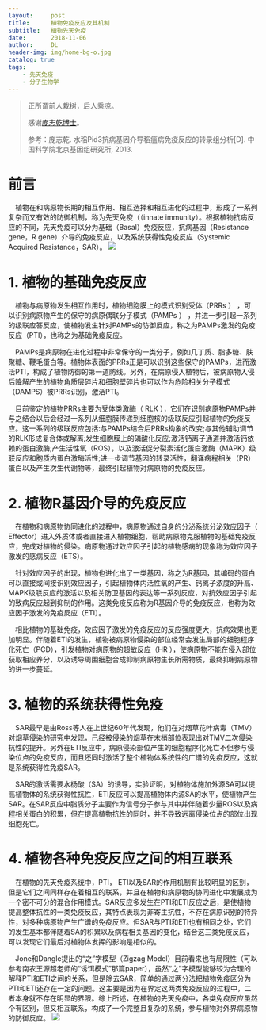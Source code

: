```yaml
---
layout:     post
title:      植物免疫反应及其机制
subtitle:   植物先天免疫
date:       2018-11-06
author:     DL
header-img: img/home-bg-o.jpg
catalog: true
tags:
    - 先天免疫
    - 分子生物学
---
```


> 正所谓前人栽树，后人乘凉。
> 
> 感谢[庞志乾博士](http://cdmd.cnki.com.cn/Article/CDMD-80167-1015560062.htm)。
>
>参考：庞志乾. 水稻Pid3抗病基因介导稻瘟病免疫反应的转录组分析[D]. 中国科学院北京基因组研究所, 2013.

# 前言
&ensp;&ensp;植物在和病原物长期的相互作用、相互选择和相互进化的过程中，形成了一系列复杂而又有效的防御机制，称为先天免疫（（innate immunity）。根据植物抗病反应的不同，先天免疫可以分为基础（Basal）免疫反应，抗病基因（Resistance gene，R gene）介导的免疫反应，以及系统获得性免疫反应（Systemic Acquired Resistance，SAR）。
![](https://s1.ax1x.com/2018/11/06/iojel4.png)

# 1. 植物的基础免疫反应
&ensp;&ensp;植物与病原物发生相互作用时，植物细胞膜上的模式识别受体（PRRs ） ，可以识别病原物产生的保守的病原偶联分子模式（PAMPs ） ，并进一步引起一系列的级联应答反应，使植物发生针对PAMPs的防御反应，称之为PAMPs激发的免疫反应（PTI），也称之为基础免疫反应。

&ensp;&ensp;PAMPs是病原物在进化过程中非常保守的一类分子，例如几丁质、脂多糖、肤聚糖、鞭毛蛋白等。植物体表面的PRRs正是可以识别这些保守的PAMPs，进而激活PTI，构成了植物防御的第一道防线。另外，在病原侵入植物后，被病原物入侵后降解产生的植物角质层碎片和细胞壁碎片也可以作为危险相关分子模式（DAMPS）被PRRs识别，激活PTI。

&ensp;&ensp;目前鉴定的植物PRRs主要为受体类激酶（ RLK ），它们在识别病原物PAMPs并与之结合以后会经过一系列从细胞膜传递到细胞核的级联反应引起植物的免疫反应。这一系列的级联反应包括:与PAMPs结合后PRRs构象的改变;与其他辅助调节的RLK形成复合体或解离;发生细胞膜上的磷酸化反应;激活钙离子通道并激活钙依赖的蛋白激酶;产生活性氧（ROS），以及激活促分裂素活化蛋白激酶（MAPK）级联反应和胞质内蛋白激酶活性;进一步调节基因的转录活性，翻译病程相关（PR）蛋白以及产生次生代谢物等，最终引起植物对病原物的免疫反应。

# 2. 植物R基因介导的免疫反应
&ensp;&ensp;在植物和病原物协同进化的过程中，病原物通过自身的分泌系统分泌效应因子（ Effector）进入外质体或者直接进入植物细胞，帮助病原物克服植物的基础免疫反应，完成对植物的侵染。病原物通过效应因子引起的植物感病的现象称为效应因子激发的感病反应（ETS）。

&ensp;&ensp;针对效应因子的出现，植物也进化出了一类基因，称之为R基因，其编码的蛋白可以直接或间接识别效应因子，引起植物体内活性氧的产生、钙离子浓度的升高、MAPK级联反应的激活以及相关防卫基因的表达等一系列反应，对抗效应因子引起的致病反应起到抑制的作用。这类免疫反应称为R基因介导的免疫反应，也称为效应因子激发的免疫反应（ETI）。

&ensp;&ensp;相比植物的基础免疫，效应因子激发的免疫反应的反应强度更大，抗病效果也更加明显。伴随着ETI的发生，植物被病原物侵染的部位经常会发生局部的细胞程序化死亡（PCD），引发植物对病原物的超敏反应（HR ），使病原物不能在侵入部位获取相应养分，以及诱导周围细胞合成抑制病原物生长所需物质，最终抑制病原物的进一步蔓延。

# 3. 植物的系统获得性免疫
&ensp;&ensp;SAR最早是由Ross等人在上世纪60年代发现，他们在对烟草花叶病毒（TMV）对烟草侵染的研究中发现，己经被侵染的烟草在末梢部位表现出对TMV二次侵染抗性的提升。另外在ETI反应中，病原侵染部位产生的细胞程序化死亡不但参与侵染位点的免疫反应，而且还同时激活了整个植物体系统性的广谱的免疫反应，这就是系统获得性免疫SAR。

&ensp;&ensp;SAR的激活需要水杨酸（SA）的诱导，实验证明，对植物体施加外源SA可以提高植物体的系统获得性抗性，ETI反应可以提高植物体内源SA的水平，使植物产生SAR。在SAR反应中脂质分子主要作为信号分子参与其中并伴随着少量ROS以及病程相关蛋白的积累，但在提高植物抗性的同时，并不导致远离侵染位点的部位出现细胞死亡。

# 4. 植物各种免疫反应之间的相互联系
&ensp;&ensp;在植物的先天免疫系统中，PTI， ETI以及SAR的作用机制有比较明显的区别，但是它们之间同样存在着相互的联系，并且在植物和病原物的协同进化中发展成为一个密不可分的混合作用模式。SAR反应多发生在PTI和ETI反应之后，是使植物提高整体抗性的一类免疫反应，其特点表现为非寄主抗性，不存在病原识别的特异性，对多种病原物产生广谱的免疫反应。但SAR与PTI和ETI也有相同之处，它们的发生基本都伴随着SA的积累以及病程相关基因的变化，结合这三类免疫反应，可以发现它们最后对植物体发挥的影响是相似的。

&ensp;&ensp;Jone和Dangle提出的“之”字模型（Zigzag Model）目前看来也有局限性（可以参考南农王源超老师的“诱饵模式”那篇paper），虽然“之”字模型能够较为合理的解释PTI和ETI之间的关系，但是除去SAR，简单的通过两分法把植物免疫区分为PTI和ETI还存在一定的问题。这主要是因为在界定这两类免疫反应的过程中，二者本身就不存在明显的界限。综上所述，在植物的先天免疫中，各类免疫反应虽然个有区别，但又相互联系，构成了一个完整且复杂的系统，参与植物对外界病原物的防御反应。
![](https://s1.ax1x.com/2018/11/06/iojM01.png)
